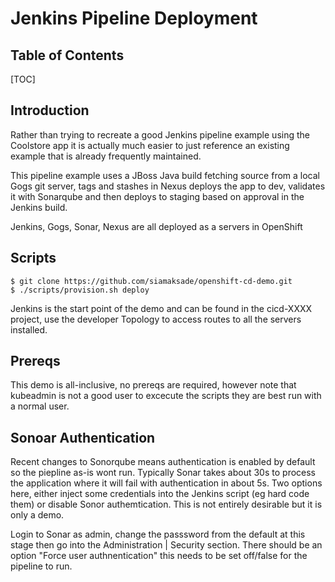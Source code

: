 

Jenkins Pipeline Deployment
===

## Table of Contents

[TOC]

## Introduction

Rather than trying to recreate a good Jenkins pipeline example using the Coolstore app it is actually much easier to just reference an existing example that is already frequently maintained.

This pipeline example uses a JBoss Java build fetching source from a local Gogs git server, tags and stashes in Nexus deploys the app to dev, validates it with Sonarqube and then deploys to staging based on approval in the Jenkins build.

Jenkins, Gogs, Sonar, Nexus are all deployed as a servers in OpenShift

## Scripts


```
$ git clone https://github.com/siamaksade/openshift-cd-demo.git
$ ./scripts/provision.sh deploy
```

Jenkins is the start point of the demo and can be found in the cicd-XXXX project, use the developer Topology to access routes to all the servers installed.


## Prereqs

This demo is all-inclusive, no prereqs are required, however note that kubeadmin is not a good user to excecute the scripts they are best run with a normal user.

## Sonoar Authentication

Recent changes to Sonorqube means authentication is enabled by default so the piepline as-is wont run. Typically Sonar takes about 30s to process the application where it will fail with authentication in about 5s. Two options here, either inject some credentials into the Jenkins script (eg hard code them) or disable Sonor authemtication. This is not entirely desirable but it is only a demo. 

Login to Sonar as admin, change the passsword from the default at this stage then go into the Administration | Security section. There should be an option "Force user authnentication" this needs to be set off/false for the pipeline to run.


